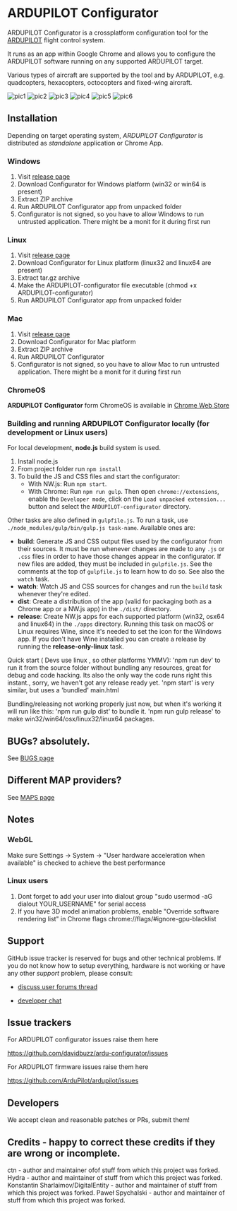 # ARDUPILOT Configurator

ARDUPILOT Configurator is a crossplatform configuration tool for the [ARDUPILOT](https://github.com/ArduPilot/ardupilot) flight control system.

It runs as an app within Google Chrome and allows you to configure the ARDUPILOT software running on any supported ARDUPILOT target.

Various types of aircraft are supported by the tool and by ARDUPILOT, e.g. quadcopters, hexacopters, octocopters and fixed-wing aircraft.

![pic1](https://github.com/davidbuzz/ardu-configurator/blob/master/configurator1.png?raw=true)
![pic2](https://github.com/davidbuzz/ardu-configurator/blob/master/configurator2.png?raw=true)
![pic3](https://github.com/davidbuzz/ardu-configurator/blob/master/configurator3.png?raw=true)
![pic4](https://github.com/davidbuzz/ardu-configurator/blob/master/configurator4.png?raw=true)
![pic5](https://github.com/davidbuzz/ardu-configurator/blob/master/configurator5.png?raw=true)
![pic6](https://github.com/davidbuzz/ardu-configurator/blob/master/configurator6.png?raw=true)


## Installation

Depending on target operating system, _ARDUPILOT Configurator_ is distributed as _standalone_ application or Chrome App.

### Windows

1. Visit [release page](https://github.com/davidbuzz/ardu-configurator/releases)
1. Download Configurator for Windows platform (win32 or win64 is present)
1. Extract ZIP archive
1. Run ARDUPILOT Configurator app from unpacked folder
1. Configurator is not signed, so you have to allow Windows to run untrusted application. There might be a monit for it during first run 

### Linux

1. Visit [release page](https://github.com/davidbuzz/ardu-configurator/releases)
1. Download Configurator for Linux platform (linux32 and linux64 are present)
1. Extract tar.gz archive
1. Make the ARDUPILOT-configurator file executable (chmod +x ARDUPILOT-configurator)
1. Run ARDUPILOT Configurator app from unpacked folder

### Mac

1. Visit [release page](https://github.com/davidbuzz/ardu-configurator/releases)
1. Download Configurator for Mac platform
1. Extract ZIP archive
1. Run ARDUPILOT Configurator
1. Configurator is not signed, so you have to allow Mac to run untrusted application. There might be a monit for it during first run 

### ChromeOS

**ARDUPILOT Configurator** form ChromeOS is available in [Chrome Web Store](https://chrome.google.com/webstore/detail/ARDUPILOT-configurator/fmaidjmgkdkpafmbnmigkpdnpdhopgel)

### Building and running ARDUPILOT Configurator locally (for development or Linux users)

For local development, **node.js** build system is used.

1. Install node.js
1. From project folder run `npm install`
1. To build the JS and CSS files and start the configurator:
    - With NW.js: Run `npm start`.
    - With Chrome: Run `npm run gulp`. Then open `chrome://extensions`, enable
    the `Developer mode`, click on the `Load unpacked extension...` button and select the `ARDUPILOT-configurator` directory.

Other tasks are also defined in `gulpfile.js`. To run a task, use `./node_modules/gulp/bin/gulp.js task-name`. Available ones are:

- **build**: Generate JS and CSS output files used by the configurator from their sources. It must be run whenever changes are made to any `.js` or `.css` files in order to have those changes appear
in the configurator. If new files are added, they must be included in `gulpfile.js`. See the comments at the top of `gulpfile.js` to learn how to do so. See also the `watch` task.
- **watch**: Watch JS and CSS sources for changes and run the `build` task whenever they're edited.
- **dist**: Create a distribution of the app (valid for packaging both as a Chrome app or a NW.js app)
in the `./dist/` directory.
- **release**: Create NW.js apps for each supported platform (win32, osx64 and linux64) in the `./apps`
directory. Running this task on macOS or Linux requires Wine, since it's needed to set the icon
for the Windows app. If you don't have Wine installed you can create a release by running the **release-only-linux** task.

Quick start ( Devs use linux , so other platforms YMMV):
'npm run dev' to run it from the source folder without bundling any resources, great for debug and code hacking. Its also the only way the code runs right this instant., sorry, we haven't got any release ready yet. 'npm start' is very similar, but uses a 'bundled' main.html

Bundling/releasing not working properly just now, but when it's working it will run like this:
'npm run gulp dist' to bundle it.
'npm run gulp release' to make win32/win64/osx/linux32/linux64 packages.

## BUGs?  absolutely.

See [BUGS page](https://github.com/davidbuzz/ardu-configurator/blob/master/BUGS.md)


## Different MAP providers? 

See [MAPS page](https://github.com/davidbuzz/ardu-configurator/blob/master/MAPS.md)


## Notes

### WebGL

Make sure Settings -> System -> "User hardware acceleration when available" is checked to achieve the best performance

### Linux users

1. Dont forget to add your user into dialout group "sudo usermod -aG dialout YOUR_USERNAME" for serial access
2. If you have 3D model animation problems, enable "Override software rendering list" in Chrome flags chrome://flags/#ignore-gpu-blacklist

## Support

GitHub issue tracker is reserved for bugs and other technical problems. If you do not know how to setup
everything, hardware is not working or have any other _support_ problem, please consult:

* [discuss user forums thread](https://discuss.ardupilot.org/)

* [developer chat](https://ardupilot.org/dev/docs/ardupilot-discord-server.html)

## Issue trackers

For ARDUPILOT configurator issues raise them here

https://github.com/davidbuzz/ardu-configurator/issues

For ARDUPILOT firmware issues raise them here

https://github.com/ArduPilot/ardupilot/issues

## Developers

We accept clean and reasonable patches or PRs, submit them!

## Credits - happy to correct these credits if they are wrong or incomplete.

ctn -  author and maintainer ofof stuff from which this project was forked.
Hydra - author and maintainer of stuff from which this project was forked.
Konstantin Sharlaimov/DigitalEntity - author and maintainer of stuff from which this project was forked.
Paweł Spychalski - author and maintainer of stuff from which this project was forked.